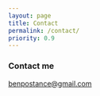 ```yaml
---
layout: page
title: Contact
permalink: /contact/
priority: 0.9
---
```



### Contact me

[benpostance@gmail.com](mailto:benpostance@gmail.com)